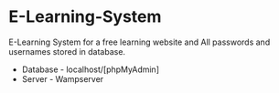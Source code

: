 # E-Learning-System
E-Learning System for a free learning website and 
All passwords and usernames stored in database. <br>
<ul>
	<li>
  	Database  - localhost/[phpMyAdmin]</li>
	 <li>
		Server  - Wampserver </li>
